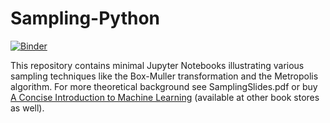 # Sampling-Python

[![Binder](https://mybinder.org/badge_logo.svg)](https://mybinder.org/v2/gh/ACFaul/Sampling-Python/HEAD)

This repository contains minimal Jupyter Notebooks illustrating various sampling techniques like the Box-Muller transformation and the Metropolis algorithm. For more theoretical background see SamplingSlides.pdf or buy  [A Concise Introduction to Machine Learning](https://www.amazon.com/gp/product/0815384106/ref=dbs_a_def_rwt_bibl_vppi_i0) (available at other book stores as well).
